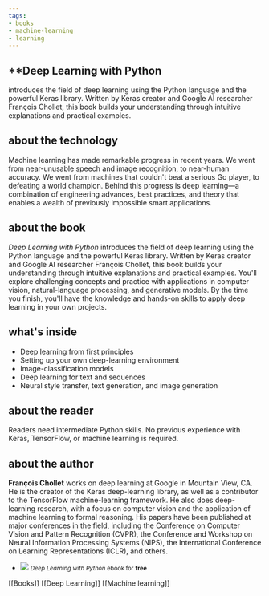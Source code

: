 ```yaml
---
tags:
- books
- machine-learning
- learning
---
```


## **Deep Learning with Python

introduces the field of deep learning using the Python language and the powerful Keras library. Written by Keras creator and Google AI researcher François Chollet, this book builds your understanding through intuitive explanations and practical examples.

## about the technology

Machine learning has made remarkable progress in recent years. We went from near-unusable speech and image recognition, to near-human accuracy. We went from machines that couldn't beat a serious Go player, to defeating a world champion. Behind this progress is deep learning—a combination of engineering advances, best practices, and theory that enables a wealth of previously impossible smart applications.

## about the book

_Deep Learning with Python_ introduces the field of deep learning using the Python language and the powerful Keras library. Written by Keras creator and Google AI researcher François Chollet, this book builds your understanding through intuitive explanations and practical examples. You'll explore challenging concepts and practice with applications in computer vision, natural-language processing, and generative models. By the time you finish, you'll have the knowledge and hands-on skills to apply deep learning in your own projects.

## what's inside

-   Deep learning from first principles
-   Setting up your own deep-learning environment
-   Image-classification models
-   Deep learning for text and sequences
-   Neural style transfer, text generation, and image generation

## about the reader

Readers need intermediate Python skills. No previous experience with Keras, TensorFlow, or machine learning is required.

## about the author

**François Chollet** works on deep learning at Google in Mountain View, CA. He is the creator of the Keras deep-learning library, as well as a contributor to the TensorFlow machine-learning framework. He also does deep-learning research, with a focus on computer vision and the application of machine learning to formal reasoning. His papers have been published at major conferences in the field, including the Conference on Computer Vision and Pattern Recognition (CVPR), the Conference and Workshop on Neural Information Processing Systems (NIPS), the International Conference on Learning Representations (ICLR), and others.

-   ![](https://images.manning.com/360/480/resize/book/7/65fca1c-6826-472d-bbea-c1d4a7b3c570/Chollet-DLP-HI.png) <small><em>Deep Learning with Python</em> ebook for <strong>free</strong></small>

[[Books]]  [[Deep Learning]]  [[Machine learning]]